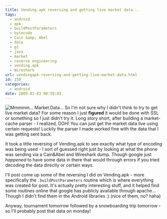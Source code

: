 ```yaml
---
title: Vending.apk reversing and getting live market data...
tags:
  - android
  - apk
  - buildPostParameters
  - bytecode
  - Cain &amp; Abel
  - data
  - g1
  - java
  - market
  - reverse engineering
  - vending.apk
  - Wireshark
url: vendingapk-reversing-and-getting-live-market-data.html
id: 158
categories:
  - android
date: 2009-01-03 00:59:03
---
```


![Mmmmm... Market Data...](http://173.230.150.16/blog/wp-content/uploads/2009/01/android_market_combo_8282008_wide_600x297-300x148.png "Mmmmm... Market Data...")
So I'm not sure why I didn't think to try to get live market data? For some reason I just **figured** it would be done with SSL or something so I just didn't try it. Long story short, after building a market-cache parser - I realized, DOH! You can just get the market data live using certain requests! Luckily the parser I made worked fine with the data that I was getting sent back.

It took a little reversing of Vending.apk to see exactly what type of encoding was being used - I sort of guessed right just by looking at what the phone was sending via a Cain&Abel and Wireshark dump. Though google just _happened_ to have some data in there that would through errors if you tried decoding the data directly or certain ways.

I'll post come up some of the reversing I did on Vending.apk - more specifically the `.buildPostParameters` routine which is where everything was created for post. It's actually pretty interesting stuff, and it helped find some routines online that google has publicly available through apache... Though I didn't find them in the Android libraries :) (nice of them, no? haha)

Anyway, tournament tomorrow followed by a snowboarding trip tomorrow - so I'll probably post that data on monday!